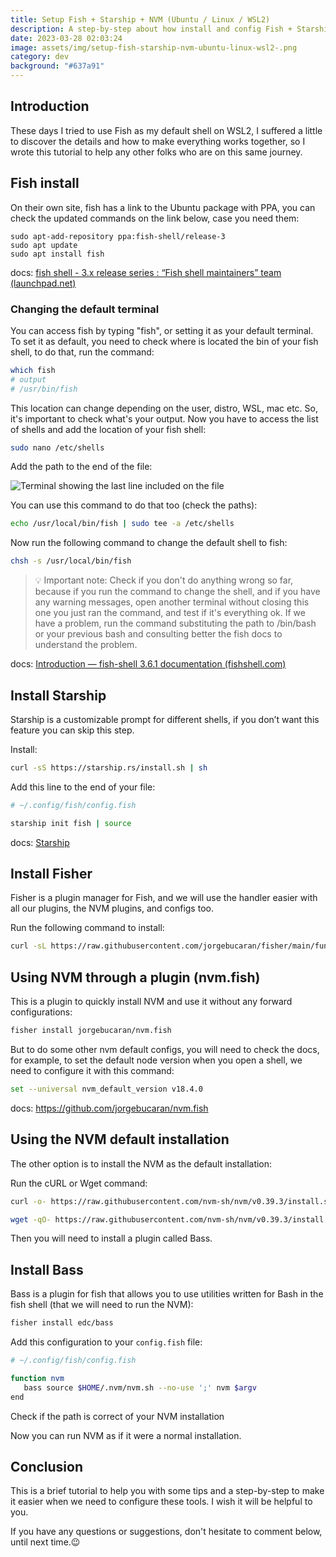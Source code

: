 ```yaml
---
title: Setup Fish + Starship + NVM (Ubuntu / Linux / WSL2)
description: A step-by-step about how install and config Fish + Starship + NVM on Linux
date: 2023-03-28 02:03:24
image: assets/img/setup-fish-starship-nvm-ubuntu-linux-wsl2-.png
category: dev
background: "#637a91"
---
```

## Introduction

These days I tried to use Fish as my default shell on WSL2, I suffered a little to discover the details and how to make everything works together, so I wrote this tutorial to help any other folks who are on this same journey.

## Fish install

On their own site, fish has a link to the Ubuntu package with PPA, you can check the updated commands on the link below, case you need them:

```
sudo apt-add-repository ppa:fish-shell/release-3
sudo apt update
sudo apt install fish
```

docs: [fish shell - 3.x release series : “Fish shell maintainers” team (launchpad.net)](https://launchpad.net/~fish-shell/+archive/ubuntu/release-3)

### Changing the default terminal

You can access fish by typing "fish", or setting it as your default terminal.
To set it as default, you need to check where is located the bin of your fish shell, to do that, run the command:

```bash
which fish
# output
# /usr/bin/fish
```

This location can change depending on the user, distro, WSL, mac etc. So, it's important to check what's your output.
Now you have to access the list of shells and add the location of your fish shell:

```bash
sudo nano /etc/shells
```

Add the path to the end of the file:

![Terminal showing the last line included on the file](assets/img/a-step-by-step-about-how-install-and-config-fish-starship-nvm-on-linux.png "Terminal showing the last line included on the file")

You can use this command to do that too (check the paths):

```bash
echo /usr/local/bin/fish | sudo tee -a /etc/shells
```

Now run the following command to change the default shell to fish:

```bash
chsh -s /usr/local/bin/fish
```

> 💡 Important note: Check if you don't do anything wrong so far, because if you run the command to change the shell, and if you have any warning messages, open another terminal without closing this one you just ran the command, and test if it's everything ok. If we have a problem, run the command substituting the path to /bin/bash or your previous bash and consulting better the fish docs to understand the problem.

docs: [Introduction — fish-shell 3.6.1 documentation (fishshell.com)](https://fishshell.com/docs/current/)

## Install Starship

Starship is a customizable prompt for different shells, if you don’t want this feature you can skip this step.

Install:

```bash
curl -sS https://starship.rs/install.sh | sh
```

Add this line to the end of your file:

```bash
# ~/.config/fish/config.fish

starship init fish | source
```

docs: [Starship](https://starship.rs/guide/#%F0%9F%9A%80-installation)

## Install Fisher

Fisher is a plugin manager for Fish, and we will use the handler easier with all our plugins, the NVM plugins, and configs too.

Run the following command to install:

```bash
curl -sL https://raw.githubusercontent.com/jorgebucaran/fisher/main/functions/fisher.fish | source && fisher install jorgebucaran/fisher
```

## Using NVM through a plugin (nvm.fish)

This is a plugin to quickly install NVM and use it without any forward configurations:

```bash
fisher install jorgebucaran/nvm.fish
```

But to do some other nvm default configs, you will need to check the docs, for example, to set the default node version when you open a shell, we need to configure it with this command:

```bash
set --universal nvm_default_version v18.4.0
```

docs: https://github.com/jorgebucaran/nvm.fish

## Using the NVM default installation

The other option is to install the NVM as the default installation:

Run the cURL or Wget command:

```bash
curl -o- https://raw.githubusercontent.com/nvm-sh/nvm/v0.39.3/install.sh | bash
```

```bash
wget -qO- https://raw.githubusercontent.com/nvm-sh/nvm/v0.39.3/install.sh | bash
```

Then you will need to install a plugin called Bass.

## Install Bass

Bass is a plugin for fish that allows you to use utilities written for Bash in the fish shell (that we will need to run the NVM):

```bash
fisher install edc/bass
```

Add this configuration to your `config.fish` file:

```bash
# ~/.config/fish/config.fish

function nvm
   bass source $HOME/.nvm/nvm.sh --no-use ';' nvm $argv
end
```

Check if the path is correct of your NVM installation

Now you can run NVM as if it were a normal installation.

## Conclusion

This is a brief tutorial to help you with some tips and a step-by-step to make it easier when we need to configure these tools. I wish it will be helpful to you.

If you have any questions or suggestions, don't hesitate to comment below, until next time.😉